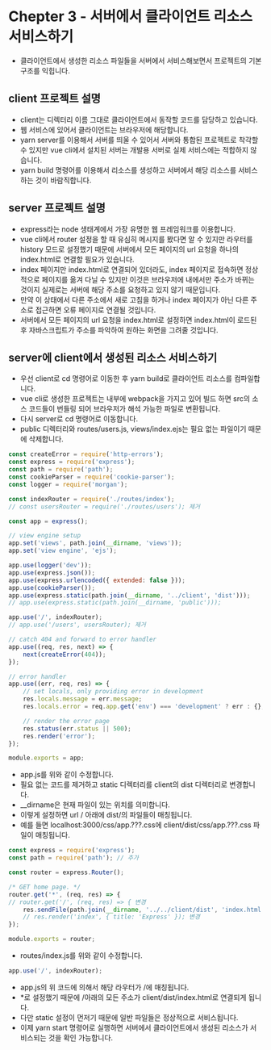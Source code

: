 # Chepter 3 - 서버에서 클라이언트 리소스 서비스하기
- 클라이언트에서 생성한 리소스 파일들을 서버에서 서비스해보면서 프로젝트의 기본 구조를 익힙니다.
## client 프로젝트 설명
- client는 디렉터리 이름 그대로 클라이언트에서 동작할 코드를 담당하고 있습니다.
- 웹 서비스에 있어서 클라이언트는 브라우저에 해당합니다.
- yarn server를 이용해서 서버를 띄울 수 있어서 서버와 통합된 프로젝트로 착각할 수 있지만
vue cli에서 설치된 서버는 개발용 서버로 실제 서비스에는 적합하지 않습니다.
- yarn build 명령어를 이용해서 리소스를 생성하고 서버에서 해당 리소스를 서비스하는 것이 바람직합니다.
## server 프로젝트 설명
- express라는 node 생태계에서 가장 유명한 웹 프레임워크를 이용합니다.
- vue cli에서 router 설정을 할 때 유심히 메시지를 봤다면 알 수 있지만 라우터를 history 모드로 설정했기 때문에
서버에서 모든 페이지의 url 요청을 하나의 index.html로 연결할 필요가 있습니다.
- index 페이지만 index.html로 연결되어 있더라도, index 페이지로 접속하면 정상적으로 페이지를 옮겨 다닐 수 있지만
이것은 브라우저에 내에서만 주소가 바뀌는 것이지 실제로는 서버에 해당 주소를 요청하고 있지 않기 때문입니다.
- 만약 이 상태에서 다른 주소에서 새로 고침을 하거나 index 페이지가 아닌 다른 주소로 접근하면 오류 페이지로 연결될 것입니다.
- 서버에서 모든 페이지의 url 요청을 index.html로 설정하면 index.html이 로드된 후 자바스크립트가 주소를 파악하여 원하는 화면을 그려줄 것입니다.
## server에 client에서 생성된 리소스 서비스하기
- 우선 client로 cd 명령어로 이동한 후 yarn build로 클라이언트 리소스를 컴파일합니다.
- vue cli로 생성한 프로젝트는 내부에 webpack을 가지고 있어 빌드 하면 src의 소스 코드들이 번들링 되어 브라우저가 해석 가능한 파일로 변환됩니다.
- 다시 server로 cd 명령어로 이동합니다.
- public 디렉터리와 routes/users.js, views/index.ejs는 필요 없는 파일이기 때문에 삭제합니다.
``` javascript
const createError = require('http-errors');
const express = require('express');
const path = require('path');
const cookieParser = require('cookie-parser');
const logger = require('morgan');

const indexRouter = require('./routes/index');
// const usersRouter = require('./routes/users'); 제거

const app = express();

// view engine setup
app.set('views', path.join(__dirname, 'views'));
app.set('view engine', 'ejs');

app.use(logger('dev'));
app.use(express.json());
app.use(express.urlencoded({ extended: false }));
app.use(cookieParser());
app.use(express.static(path.join(__dirname, '../client', 'dist')));
// app.use(express.static(path.join(__dirname, 'public'))); 

app.use('/', indexRouter);
// app.use('/users', usersRouter); 제거

// catch 404 and forward to error handler
app.use((req, res, next) => {
    next(createError(404));
});

// error handler
app.use((err, req, res) => {
    // set locals, only providing error in development
    res.locals.message = err.message;
    res.locals.error = req.app.get('env') === 'development' ? err : {};

    // render the error page
    res.status(err.status || 500);
    res.render('error');
});

module.exports = app;
```
- app.js를 위와 같이 수정합니다.
- 필요 없는 코드를 제거하고 static 디렉터리를 client의 dist 디렉터리로 변경합니다.
- __dirname은 현재 파일이 있는 위치를 의미합니다.
- 이렇게 설정하면 url / 아래에 dist/의 파일들이 매칭됩니다.
- 예를 들면 localhost:3000/css/app.???.css에 client/dist/css/app.???.css 파일이 매칭됩니다.
``` javascript
const express = require('express');
const path = require('path'); // 추가

const router = express.Router();

/* GET home page. */
router.get('*', (req, res) => {
// router.get('/', (req, res) => { 변경
    res.sendFile(path.join(__dirname, '../../client/dist', 'index.html'));
    // res.render('index', { title: 'Express' }); 변경
});

module.exports = router;
```
- routes/index.js를 위와 같이 수정합니다.
``` javascript
app.use('/', indexRouter);
```
- app.js의 위 코드에 의해서 해당 라우터가 /에 매칭됩니다.
- *로 설정했기 때문에 /아래의 모든 주소가 client/dist/index.html로 연결되게 됩니다.
- 다만 static 설정이 먼저기 때문에 일반 파일들은 정상적으로 서비스됩니다.
- 이제 yarn start 명령어로 실행하면 서버에서 클라이언트에서 생성된 리소스가 서비스되는 것을 확인 가능합니다.
